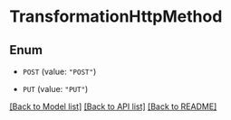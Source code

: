 # TransformationHttpMethod

## Enum


* `POST` (value: `"POST"`)

* `PUT` (value: `"PUT"`)


[[Back to Model list]](../README.md#documentation-for-models) [[Back to API list]](../README.md#documentation-for-api-endpoints) [[Back to README]](../README.md)


